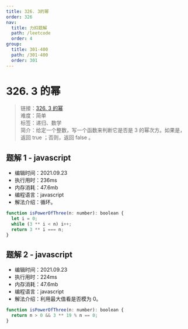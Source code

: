 ```yaml
---
title: 326. 3的幂
order: 326
nav:
  title: 力扣题解
  path: /leetcode
  order: 4
group:
  title: 301-400
  path: /301-400
  order: 301
---
```


# 326. 3 的幂

> 链接：[326. 3 的幂](https://leetcode-cn.com/problems/power-of-three/)  
> 难度：简单  
> 标签：递归、数学  
> 简介：给定一个整数，写一个函数来判断它是否是 3 的幂次方。如果是，返回 true ；否则，返回 false 。

## 题解 1 - javascript

- 编辑时间：2021.09.23
- 执行用时：236ms
- 内存消耗：47.6mb
- 编程语言：javascript
- 解法介绍：循环。

```javascript
function isPowerOfThree(n: number): boolean {
  let i = 0;
  while (3 ** i < n) i++;
  return 3 ** i === n;
}
```

## 题解 2 - javascript

- 编辑时间：2021.09.23
- 执行用时：224ms
- 内存消耗：47.6mb
- 编程语言：javascript
- 解法介绍：利用最大值看是否模为 0。

```javascript
function isPowerOfThree(n: number): boolean {
  return n > 0 && 3 ** 19 % n == 0;
}
```
